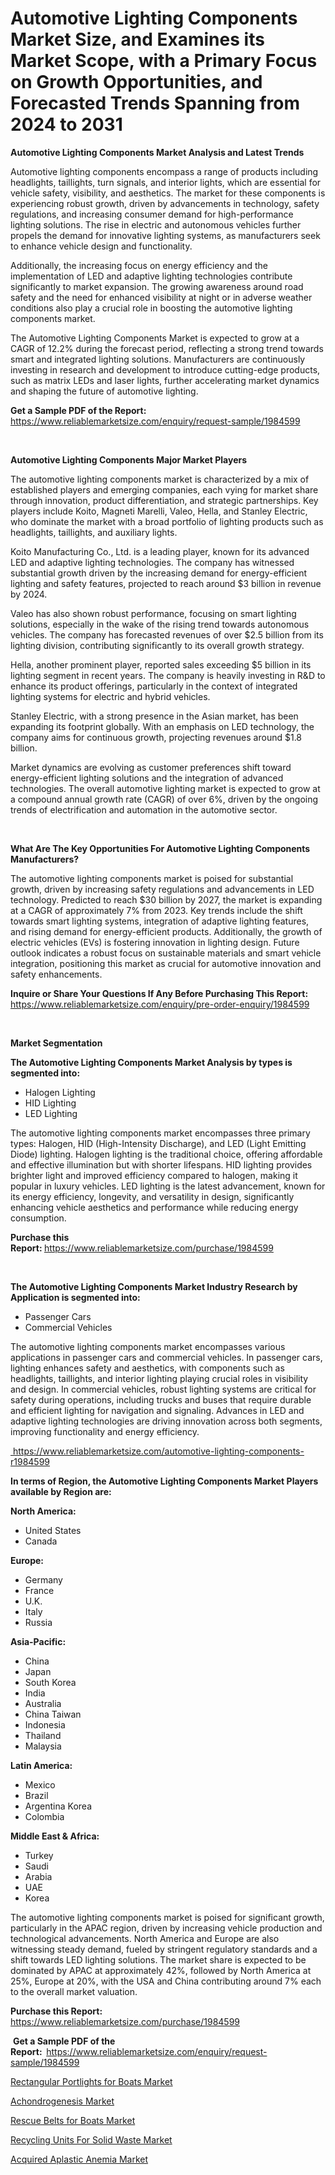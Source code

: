 <p><h1>Automotive Lighting Components Market Size, and Examines its Market Scope, with a Primary Focus on Growth Opportunities, and Forecasted Trends Spanning from 2024 to 2031</h1></p><p><strong>Automotive Lighting Components Market Analysis and Latest Trends</strong></p>
<p><p>Automotive lighting components encompass a range of products including headlights, taillights, turn signals, and interior lights, which are essential for vehicle safety, visibility, and aesthetics. The market for these components is experiencing robust growth, driven by advancements in technology, safety regulations, and increasing consumer demand for high-performance lighting solutions. The rise in electric and autonomous vehicles further propels the demand for innovative lighting systems, as manufacturers seek to enhance vehicle design and functionality.</p><p>Additionally, the increasing focus on energy efficiency and the implementation of LED and adaptive lighting technologies contribute significantly to market expansion. The growing awareness around road safety and the need for enhanced visibility at night or in adverse weather conditions also play a crucial role in boosting the automotive lighting components market. </p><p>The Automotive Lighting Components Market is expected to grow at a CAGR of 12.2% during the forecast period, reflecting a strong trend towards smart and integrated lighting solutions. Manufacturers are continuously investing in research and development to introduce cutting-edge products, such as matrix LEDs and laser lights, further accelerating market dynamics and shaping the future of automotive lighting.</p></p>
<p><strong>Get a Sample PDF of the Report:&nbsp;</strong> <a href="https://www.reliablemarketsize.com/enquiry/request-sample/1984599?utm_campaign=1167&utm_medium=2&utm_source=Github&utm_content=ia&utm_term=02112024&utm_id=automotive-lighting-components">https://www.reliablemarketsize.com/enquiry/request-sample/1984599</a></p>
<p>&nbsp;</p>
<p><strong>Automotive Lighting Components Major Market Players</strong></p>
<p><p>The automotive lighting components market is characterized by a mix of established players and emerging companies, each vying for market share through innovation, product differentiation, and strategic partnerships. Key players include Koito, Magneti Marelli, Valeo, Hella, and Stanley Electric, who dominate the market with a broad portfolio of lighting products such as headlights, taillights, and auxiliary lights.</p><p>Koito Manufacturing Co., Ltd. is a leading player, known for its advanced LED and adaptive lighting technologies. The company has witnessed substantial growth driven by the increasing demand for energy-efficient lighting and safety features, projected to reach around $3 billion in revenue by 2024.</p><p>Valeo has also shown robust performance, focusing on smart lighting solutions, especially in the wake of the rising trend towards autonomous vehicles. The company has forecasted revenues of over $2.5 billion from its lighting division, contributing significantly to its overall growth strategy.</p><p>Hella, another prominent player, reported sales exceeding $5 billion in its lighting segment in recent years. The company is heavily investing in R&D to enhance its product offerings, particularly in the context of integrated lighting systems for electric and hybrid vehicles.</p><p>Stanley Electric, with a strong presence in the Asian market, has been expanding its footprint globally. With an emphasis on LED technology, the company aims for continuous growth, projecting revenues around $1.8 billion.</p><p>Market dynamics are evolving as customer preferences shift toward energy-efficient lighting solutions and the integration of advanced technologies. The overall automotive lighting market is expected to grow at a compound annual growth rate (CAGR) of over 6%, driven by the ongoing trends of electrification and automation in the automotive sector.</p></p>
<p>&nbsp;</p>
<p><strong>What Are The Key Opportunities For Automotive Lighting Components Manufacturers?</strong></p>
<p><p>The automotive lighting components market is poised for substantial growth, driven by increasing safety regulations and advancements in LED technology. Predicted to reach $30 billion by 2027, the market is expanding at a CAGR of approximately 7% from 2023. Key trends include the shift towards smart lighting systems, integration of adaptive lighting features, and rising demand for energy-efficient products. Additionally, the growth of electric vehicles (EVs) is fostering innovation in lighting design. Future outlook indicates a robust focus on sustainable materials and smart vehicle integration, positioning this market as crucial for automotive innovation and safety enhancements.</p></p>
<p><strong>Inquire or Share Your Questions If Any Before Purchasing This Report:</strong> <a href="https://www.reliablemarketsize.com/enquiry/pre-order-enquiry/1984599?utm_campaign=1167&utm_medium=2&utm_source=Github&utm_content=ia&utm_term=02112024&utm_id=automotive-lighting-components">https://www.reliablemarketsize.com/enquiry/pre-order-enquiry/1984599</a></p>
<p>&nbsp;</p>
<p><strong>Market Segmentation</strong></p>
<p><strong>The Automotive Lighting Components Market Analysis by types is segmented into:</strong></p>
<p><ul><li>Halogen Lighting</li><li>HID Lighting</li><li>LED Lighting</li></ul></p>
<p><p>The automotive lighting components market encompasses three primary types: Halogen, HID (High-Intensity Discharge), and LED (Light Emitting Diode) lighting. Halogen lighting is the traditional choice, offering affordable and effective illumination but with shorter lifespans. HID lighting provides brighter light and improved efficiency compared to halogen, making it popular in luxury vehicles. LED lighting is the latest advancement, known for its energy efficiency, longevity, and versatility in design, significantly enhancing vehicle aesthetics and performance while reducing energy consumption.</p></p>
<p><strong>Purchase this Report:&nbsp;</strong><a href="https://www.reliablemarketsize.com/purchase/1984599?utm_campaign=1167&utm_medium=2&utm_source=Github&utm_content=ia&utm_term=02112024&utm_id=automotive-lighting-components">https://www.reliablemarketsize.com/purchase/1984599</a></p>
<p>&nbsp;</p>
<p><strong>The Automotive Lighting Components Market Industry Research by Application is segmented into:</strong></p>
<p><ul><li>Passenger Cars</li><li>Commercial Vehicles</li></ul></p>
<p><p>The automotive lighting components market encompasses various applications in passenger cars and commercial vehicles. In passenger cars, lighting enhances safety and aesthetics, with components such as headlights, taillights, and interior lighting playing crucial roles in visibility and design. In commercial vehicles, robust lighting systems are critical for safety during operations, including trucks and buses that require durable and efficient lighting for navigation and signaling. Advances in LED and adaptive lighting technologies are driving innovation across both segments, improving functionality and energy efficiency.</p></p>
<p><a href="https://www.reliablemarketsize.com/automotive-lighting-components-r1984599?utm_campaign=1167&utm_medium=2&utm_source=Github&utm_content=ia&utm_term=02112024&utm_id=automotive-lighting-components">&nbsp;https://www.reliablemarketsize.com/automotive-lighting-components-r1984599</a></p>
<p><strong>In terms of Region, the Automotive Lighting Components Market Players available by Region are:</strong></p>
<p>
    <p> <strong> North America: </strong>
        <ul>
            <li>United States</li>
            <li>Canada</li>
        </ul>
        </p> 
    <p> <strong> Europe: </strong>
        <ul>
            <li>Germany</li>
            <li>France</li>
            <li>U.K.</li>
            <li>Italy</li>
            <li>Russia</li>
        </ul>
        </p> 
    <p> <strong> Asia-Pacific: </strong>
        <ul>
            <li>China</li>
            <li>Japan</li>
            <li>South Korea</li>
            <li>India</li>
            <li>Australia</li>
            <li>China Taiwan</li>
            <li>Indonesia</li>
            <li>Thailand</li>
            <li>Malaysia</li>
        </ul>
        </p> 
    <p> <strong> Latin America: </strong>
        <ul>
            <li>Mexico</li>
            <li>Brazil</li>
            <li>Argentina Korea</li>
            <li>Colombia</li>
        </ul>
        </p> 
    <p> <strong> Middle East & Africa: </strong>
        <ul>
            <li>Turkey</li>
            <li>Saudi</li>
            <li>Arabia</li>
            <li>UAE</li>
            <li>Korea</li>
        </ul>
    </p>
    </p>
<p><p>The automotive lighting components market is poised for significant growth, particularly in the APAC region, driven by increasing vehicle production and technological advancements. North America and Europe are also witnessing steady demand, fueled by stringent regulatory standards and a shift towards LED lighting solutions. The market share is expected to be dominated by APAC at approximately 42%, followed by North America at 25%, Europe at 20%, with the USA and China contributing around 7% each to the overall market valuation.</p></p>
<p><strong>Purchase this Report: </strong><a href="https://www.reliablemarketsize.com/purchase/1984599?utm_campaign=1167&utm_medium=2&utm_source=Github&utm_content=ia&utm_term=02112024&utm_id=automotive-lighting-components">https://www.reliablemarketsize.com/purchase/1984599</a></p>
<p>&nbsp;<strong>Get a Sample PDF of the Report:&nbsp;&nbsp;</strong><a href="https://www.reliablemarketsize.com/enquiry/request-sample/1984599?utm_campaign=1167&utm_medium=2&utm_source=Github&utm_content=ia&utm_term=02112024&utm_id=automotive-lighting-components">https://www.reliablemarketsize.com/enquiry/request-sample/1984599</a></p>
<p><strong></strong></p>
<p><p><a href="https://www.linkedin.com/pulse/decoding-rectangular-portlights-boats-industry-dynamics-strategic-kr9pc?utm_campaign=1167&utm_medium=2&utm_source=Github&utm_content=ia&utm_term=02112024&utm_id=automotive-lighting-components">Rectangular Portlights for Boats Market</a></p><p><a href="https://issuu.com/reportprime-2/docs/achondrogenesis-market-size-2030.pp_e05b3eac3b3215?utm_campaign=1167&utm_medium=2&utm_source=Github&utm_content=ia&utm_term=02112024&utm_id=automotive-lighting-components">Achondrogenesis Market</a></p><p><a href="https://www.linkedin.com/pulse/global-rescue-belts-boats-industry-analysis-share-growth-ofntc?utm_campaign=1167&utm_medium=2&utm_source=Github&utm_content=ia&utm_term=02112024&utm_id=automotive-lighting-components">Rescue Belts for Boats Market</a></p><p><a href="https://www.linkedin.com/pulse/evaluating-global-recycling-units-solid-waste-market-trends-z8eqc?utm_campaign=1167&utm_medium=2&utm_source=Github&utm_content=ia&utm_term=02112024&utm_id=automotive-lighting-components">Recycling Units For Solid Waste Market</a></p><p><a href="https://issuu.com/reportprime-2/docs/acquired-aplastic-anemia-market-siz_29cd487470256c?utm_campaign=1167&utm_medium=2&utm_source=Github&utm_content=ia&utm_term=02112024&utm_id=automotive-lighting-components">Acquired Aplastic Anemia Market</a></p></p>